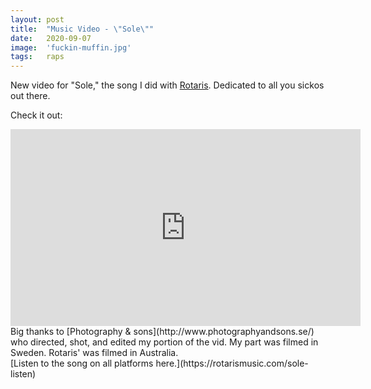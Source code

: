 ```yaml
---
layout: post
title:  "Music Video - \"Sole\""
date:   2020-09-07
image:  'fuckin-muffin.jpg'
tags:   raps
---
```


New video for "Sole," the song I did with [Rotaris](https://rotarismusic.com/). Dedicated to all you sickos out there.

Check it out:
<iframe width="560" height="315" src="https://www.youtube.com/embed/QeRUM3nkHO4" frameborder="0" allow="accelerometer; autoplay; encrypted-media; gyroscope; picture-in-picture" allowfullscreen></iframe>

<br>
Big thanks to [Photography & sons](http://www.photographyandsons.se/) who directed, shot, and edited my portion of the vid. My part was filmed in Sweden. Rotaris' was filmed in Australia.

<br>
[Listen to the song on all platforms here.](https://rotarismusic.com/sole-listen)
